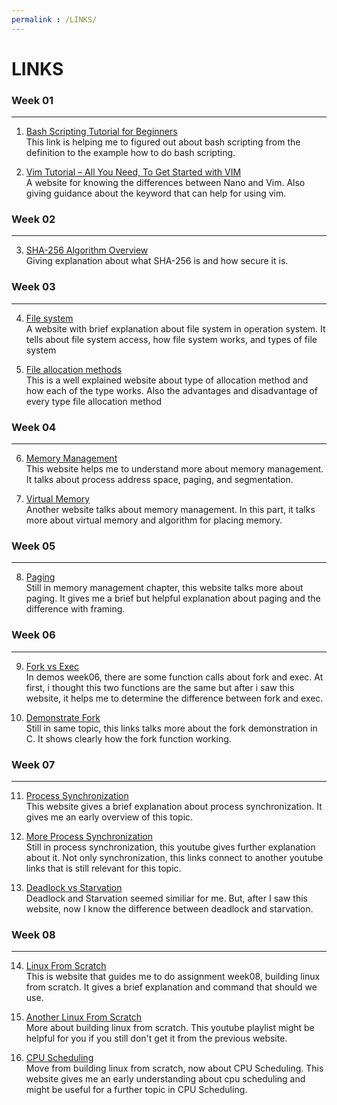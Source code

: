 ```yaml
---
permalink : /LINKS/
---
```


# LINKS
### Week 01
---
1. [Bash Scripting Tutorial for Beginners](https://linuxconfig.org/bash-scripting-tutorial-for-beginners)<br>
This link is helping me to figured out about bash scripting from the definition to the example how to do bash scripting.

2. [Vim Tutorial – All You Need, To Get Started with VIM](https://www.linuxfordevices.com/tutorials/linux/vim-tutorial#3-Navigating-Vim-Text)<br>
A website for knowing the differences between Nano and Vim. Also giving guidance about the keyword that can help for using vim.

### Week 02
---
3. [SHA-256 Algorithm Overview](https://www.n-able.com/blog/sha-256-encryption)<br>
Giving explanation about what SHA-256 is and how secure it is.

### Week 03
---
4. [File system](https://searchstorage.techtarget.com/definition/file-system)<br>
A website with brief explanation about file system in operation system. It tells about file system access, how file system works, and types of file system

5. [File allocation methods](https://www.geeksforgeeks.org/file-allocation-methods/)<br>
This is a well explained website about type of allocation method and how each of the type works. Also the advantages and disadvantage of every type file allocation method

### Week 04
---
6. [Memory Management](https://www.tutorialspoint.com/operating_system/os_memory_management.htm)<br>
This website helps me to understand more about memory management. It talks about process address space, paging, and segmentation.

7. [Virtual Memory](https://www.tutorialspoint.com/operating_system/os_virtual_memory.htm)<br>
Another website talks about memory management. In this part, it talks more about virtual memory and algorithm for placing memory.

### Week 05
---
8. [Paging](https://www.geeksforgeeks.org/paging-in-operating-system/)<br>
Still in memory management chapter, this website talks more about paging. It gives me a brief but helpful explanation about paging and the difference with framing.

### Week 06
---
9. [Fork vs Exec](https://www.geeksforgeeks.org/difference-fork-exec/)<br>
In demos week06, there are some function calls about fork and exec. At first, i thought this two functions are the same but after i saw this website, it helps me to determine the difference between fork and exec.

10. [Demonstrate Fork](https://www.geeksforgeeks.org/c-program-demonstrate-fork-and-pipe/)<br>
Still in same topic, this links talks more about the fork demonstration in C. It shows clearly how the fork function working.

### Week 07
---
11. [Process Synchronization](https://www.guru99.com/process-synchronization.html#1)<br>
This website gives a brief explanation about process synchronization. It gives me an early overview of this topic.

12. [More Process Synchronization](https://www.youtube.com/watch?v=ph2awKa8r5Y)<br>
Still in process synchronization, this youtube gives further explanation about it. Not only synchronization, this links connect to another youtube links that is still relevant for this topic.

13. [Deadlock vs Starvation](https://pediaa.com/what-is-the-difference-between-deadlock-and-starvation/)<br>
Deadlock and Starvation seemed similiar for me. But, after I saw this website, now I know the difference between deadlock and starvation.

### Week 08
---
14. [Linux From Scratch](https://www.linuxfromscratch.org/lfs/view/11.0/)<br>
This is website that guides me to do assignment week08, building linux from scratch. It gives a brief explanation and command that should we use.

15. [Another Linux From Scratch](https://www.youtube.com/watch?v=9TYr1mCzMcg&list=PLyc5xVO2uDsAlIkKBIGauDQ6LejoQovyL)<br>
More about building linux from scratch. This youtube playlist might be helpful for you if you still don't get it from the previous website.

16. [CPU Scheduling](https://www.geeksforgeeks.org/cpu-scheduling-in-operating-systems/)<br>
Move from building linux from scratch, now about CPU Scheduling. This website gives me an early understanding about cpu scheduling and might be useful for a further topic in CPU Scheduling.

